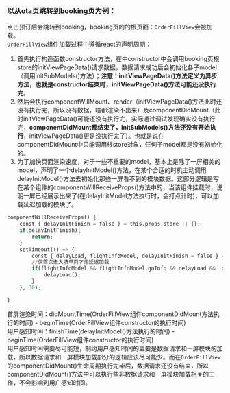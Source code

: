### 以从ota页跳转到booking页为例：
点击预订后会跳转到booking，booking页的的根页面：`OrderFillView`会被加载。<br />`OrderFillView`组件加载过程中遵循react的声明周期：

1. 首先执行构造函数constructor方法，在中constructor中会调用booking页根store的initViewPageData()请求数据，数据请求成功后会初始化各子model（调用initSubModels()方法）；**注意：initViewPageData()方法定义为异步方法，也就是constructor结束时，initViewPageData()方法可能还没执行完**。
2. 然后会执行componentWillMount、render（initViewPageData()方法此时还没有执行完，所以没有数据，啥都渲染不出来）及componentDidMount（此时initViewPageData()可能还没有执行完，实际通过调试发现确实没有执行完，**componentDidMount都结束了，initSubModels()方法还没有开始执行**，initViewPageData()更是没执行完了）。也就是说在componentDidMount中只能调用根store对象，任何子model都是没有初始化的。
3. 为了加快页面渲染速度，对于一些不重要的model，基本上是除了一屏相关的model，声明了一个delayInitModel()方法，在某个合适的时机主动调用delayInitModel()方法去初始化那些一屏看不到的模块数据。这部分逻辑是写在某个组件的componentWillReceiveProps()方法中的，当该组件挂载时，说明一屏已经展示出来了(在delayInitModel方法执行时，会打点计时)，可以加载延迟加载的模块了。
```python
componentWillReceiveProps() {
    const { delayInitFinish = false } = this.props.store || {};
    if(delayInitFinish){
        return;
    }
    setTimeout(() => {
        const { delayLoad, flightInfoModel, delayInitFinish = false } = this.props.store || {};
        //仅首次进入填单页才走延迟加载
        if(flightInfoModel && flightInfoModel.goInfo && delayLoad && !delayInitFinish){
            delayLoad();
        }
    }, 30);

}
```

首屏渲染时间：didMountTime(OrderFillView组件componentDidMount方法执行的时间) - beginTime(OrderFillView组件constructor的执行时间)<br />用户感知时间：finishTime(delayInitModel()方法执行的时间) - beginTime(OrderFillView组件constructor的执行时间)<br />用户感知时间需要尽可能短，制约用户感知时间的主要是数据请求和一屏模块的加载，所以数据请求和一屏模块加载部分的逻辑应该尽可能少。而在`OrderFillView`的componentDidMount()生命周期执行完毕后，数据请求还没有结束，所以componentDidMount()方法中可以执行些非数据请求和一屏模块加载相关的工作，不会影响到用户感知时间。
